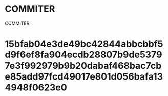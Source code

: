 # COMMITER
COMMITER






# 15bfab04e3de49bc42844abbcbbf5d9f6ef8fa904ecdb28807b9de53797e3f992979b9b20dabaf468bac7cbe85add97fcd49017e801d056bafa134948f0623e0
